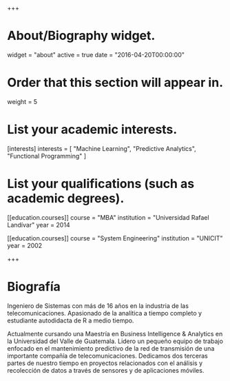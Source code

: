 +++
# About/Biography widget.
widget = "about"
active = true
date = "2016-04-20T00:00:00"

# Order that this section will appear in.
weight = 5

# List your academic interests.
[interests]
  interests = [
    "Machine Learning",
    "Predictive Analytics",
    "Functional Programming"
  ]

# List your qualifications (such as academic degrees).
[[education.courses]]
  course = "MBA"
  institution = "Universidad Rafael Landívar"
  year = 2014

[[education.courses]]
  course = "System Engineering"
  institution = "UNICIT"
  year = 2002
 
+++

# Biografía

Ingeniero de Sistemas con más de 16 años en la industria de las telecomunicaciones.  Apasionado de la analítica a tiempo completo y estudiante autodidacta de R a medio tiempo.

Actualmente cursando una Maestría en Business Intelligence & Analytics en la Universidad del Valle de Guatemala. Lidero un pequeño equipo de trabajo enfocado en el mantenimiento predictivo de la red de transmisión de una importante compañía de telecomunicaciones. Dedicamos dos terceras partes de nuestro tiempo en proyectos relacionados con el análisis y recolección de datos a través de sensores y de aplicaciones móviles. 


